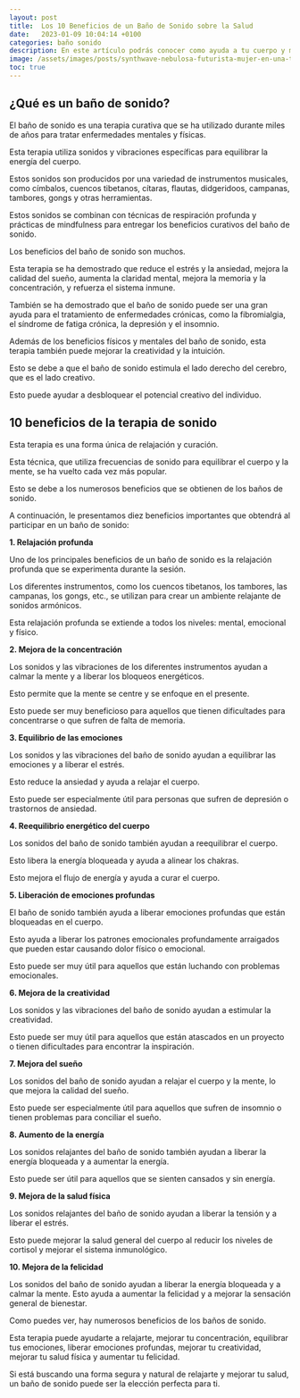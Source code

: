 ```yaml
---
layout: post
title:  Los 10 Beneficios de un Baño de Sonido sobre la Salud
date:   2023-01-09 10:04:14 +0100
categories: baño sonido
description: En este artículo podrás conocer como ayuda a tu cuerpo y mente.
image: /assets/images/posts/synthwave-nebulosa-futurista-mujer-en-una-terapia-de-sonido.webp
toc: true
---
```


## __¿Qué es un baño de sonido?__

El baño de sonido es una terapia curativa que se ha utilizado durante miles de años para tratar enfermedades mentales y físicas. 

Esta terapia utiliza sonidos y vibraciones específicas para equilibrar la energía del cuerpo. 

Estos sonidos son producidos por una variedad de instrumentos musicales, como címbalos, cuencos tibetanos, cítaras, flautas, didgeridoos, campanas, tambores, gongs y otras herramientas. 

Estos sonidos se combinan con técnicas de respiración profunda y prácticas de mindfulness para entregar los beneficios curativos del baño de sonido. 

Los beneficios del baño de sonido son muchos. 

Esta terapia se ha demostrado que reduce el estrés y la ansiedad, mejora la calidad del sueño, aumenta la claridad mental, mejora la memoria y la concentración, y refuerza el sistema inmune. 

También se ha demostrado que el baño de sonido puede ser una gran ayuda para el tratamiento de enfermedades crónicas, como la fibromialgia, el síndrome de fatiga crónica, la depresión y el insomnio. 

Además de los beneficios físicos y mentales del baño de sonido, esta terapia también puede mejorar la creatividad y la intuición. 

Esto se debe a que el baño de sonido estimula el lado derecho del cerebro, que es el lado creativo. 

Esto puede ayudar a desbloquear el potencial creativo del individuo. 

## __10 beneficios de la terapia de sonido__

Esta terapia es una forma única de relajación y curación. 

Esta técnica, que utiliza frecuencias de sonido para equilibrar el cuerpo y la mente, se ha vuelto cada vez más popular. 

Esto se debe a los numerosos beneficios que se obtienen de los baños de sonido. 

A continuación, le presentamos diez beneficios importantes que obtendrá al participar en un baño de sonido: 

__1. Relajación profunda__ 

Uno de los principales beneficios de un baño de sonido es la relajación profunda que se experimenta durante la sesión. 

Los diferentes instrumentos, como los cuencos tibetanos, los tambores, las campanas, los gongs, etc., se utilizan para crear un ambiente relajante de sonidos armónicos. 

Esta relajación profunda se extiende a todos los niveles: mental, emocional y físico. 

 __2. Mejora de la concentración__ 

Los sonidos y las vibraciones de los diferentes instrumentos ayudan a calmar la mente y a liberar los bloqueos energéticos. 

Esto permite que la mente se centre y se enfoque en el presente. 

Esto puede ser muy beneficioso para aquellos que tienen dificultades para concentrarse o que sufren de falta de memoria. 

 __3. Equilibrio de las emociones__ 

Los sonidos y las vibraciones del baño de sonido ayudan a equilibrar las emociones y a liberar el estrés. 

Esto reduce la ansiedad y ayuda a relajar el cuerpo. 

Esto puede ser especialmente útil para personas que sufren de depresión o trastornos de ansiedad. 

 __4. Reequilibrio energético del cuerpo__

Los sonidos del baño de sonido también ayudan a reequilibrar el cuerpo. 

Esto libera la energía bloqueada y ayuda a alinear los chakras. 

Esto mejora el flujo de energía y ayuda a curar el cuerpo. 

__5.  Liberación de emociones profundas__

El baño de sonido también ayuda a liberar emociones profundas que están bloqueadas en el cuerpo. 

Esto ayuda a liberar los patrones emocionales profundamente arraigados que pueden estar causando dolor físico o emocional. 

Esto puede ser muy útil para aquellos que están luchando con problemas emocionales. 

__6. Mejora de la creatividad__ 

Los sonidos y las vibraciones del baño de sonido ayudan a estimular la creatividad. 

Esto puede ser muy útil para aquellos que están atascados en un proyecto o tienen dificultades para encontrar la inspiración. 

 __7. Mejora del sueño__ 

Los sonidos del baño de sonido ayudan a relajar el cuerpo y la mente, lo que mejora la calidad del sueño. 

Esto puede ser especialmente útil para aquellos que sufren de insomnio o tienen problemas para conciliar el sueño. 

__8. Aumento de la energía__

Los sonidos relajantes del baño de sonido también ayudan a liberar la energía bloqueada y a aumentar la energía. 

Esto puede ser útil para aquellos que se sienten cansados ​​y sin energía. 

 __9. Mejora de la salud física__ 
 
 Los sonidos relajantes del baño de sonido ayudan a liberar la tensión y a liberar el estrés. 
 
 Esto puede mejorar la salud general del cuerpo al reducir los niveles de cortisol y mejorar el sistema inmunológico. 

 __10. Mejora de la felicidad__ 

Los sonidos del baño de sonido ayudan a liberar la energía bloqueada y a calmar la mente. Esto ayuda a aumentar la felicidad y a mejorar la sensación general de bienestar. 

Como puedes ver, hay numerosos beneficios de los baños de sonido. 

Esta terapia puede ayudarte a relajarte, mejorar tu concentración, equilibrar tus emociones, liberar emociones profundas, mejorar tu creatividad, mejorar tu salud física y aumentar tu felicidad. 

Si está buscando una forma segura y natural de relajarte y mejorar tu salud, un baño de sonido puede ser la elección perfecta para ti.

